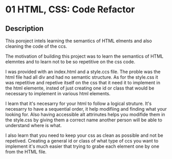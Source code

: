 # 01 HTML, CSS: Code Refactor

## Description

This poroject intels learning the semantics of HTML elments and also cleaning the code of the ccs. 

The motivation of building this project was to learn the semantics of HTML elemntes and to learn not to be so repetitive on the css code. 

I was provided with an index.html and a style.ccs file. The proble was the html file had all div and had no semantic structure. As for the style.css it was repetitive and repetive itself on the css that it need it to implement in the html elemente, insted of just creating one id or class that would be necessary to implement in various html elements. 

I learn that it's necesarry for your html to follow a logical struture. It's necesarry to have a sequential order, it help modifiing and finding what your looking for. Also having accessible alt attrinutes helps you modifide them in the style.css by giving them a correct name another person will be able to understand where is what. 

I also learn that you need to keep your css as clean as possible and not be repetived. Creating a general id or class of what type of ccs you want to implement it's much easier that trying to grabe each element one by one from the HTML file. 